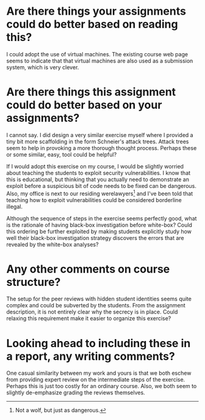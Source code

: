 # Are there things your assignments could do better based on reading this?

I could adopt the use of virtual machines. The existing course web page seems
to indicate that that virtual machines are also used as a submission system,
which is very clever.


# Are there things this assignment could do better based on your assignments?

I cannot say. I did design a very similar exercise myself where I provided a
tiny bit more scaffolding in the form Schneier's attack trees. Attack trees seem
to help in provoking a more thorough thought process. Perhaps these or some
similar, easy, tool could be helpful?

If I would adopt this exercise on my course, I would be slightly worried about
teaching the students to exploit security vulnerabilities. I know that this is
educational, but thinking that you actually need to demonstrate an exploit
before a suspicious bit of code needs to be fixed can be dangerous. Also, my
office is next to our residing werelawyers[^1] and I've been told that teaching
how to exploit vulnerabilities could be considered borderline illegal.

Although the sequence of steps in the exercise seems perfectly good, what is
the rationale of having black-box investigation before white-box? Could this
ordering be further exploited by making students explicitly study how well
their black-box investigation strategy discovers the errors that are revealed
by the white-box analyses?

# Any other comments on course structure?

The setup for the peer reviews with hidden student identities seems quite
complex and could be subverted by the students. From the assignment
description, it is not entirely clear why the secrecy is in place.  Could
relaxing this requirement make it easier to organize this exercise?

# Looking ahead to including these in a report, any writing comments?

One casual similarity between my work and yours is that we both eschew from
providing expert review on the intermediate steps of the exercise. Perhaps
this is just too costly for an ordinary course. Also, we both seem to slightly
de-emphasize grading the reviews themselves.


[^1]: Not a wolf, but just as dangerous.
